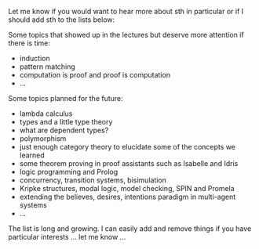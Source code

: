 
Let me know if you would want to hear more about sth in particular or if I should add sth to the lists below:

Some topics that showed up in the lectures but deserve more attention if there is time:
 - induction
 - pattern matching
 - computation is proof and proof is computation
 - ...
 
 Some topics planned for the future:
 - lambda calculus
 - types and a little type theory
 - what are dependent types?
 - polymorphism
 - just enough category theory to elucidate some of the concepts we learned
 - some theorem proving in proof assistants such as Isabelle and Idris
 - logic programming and Prolog
 - concurrency, transition systems, bisimulation
 - Kripke structures, modal logic, model checking, SPIN and Promela
 - extending the believes, desires, intentions paradigm in multi-agent systems
 - ... 
 
  The list is long and growing. I can easily add and remove things if you have particular interests ... let me know ... 
 
